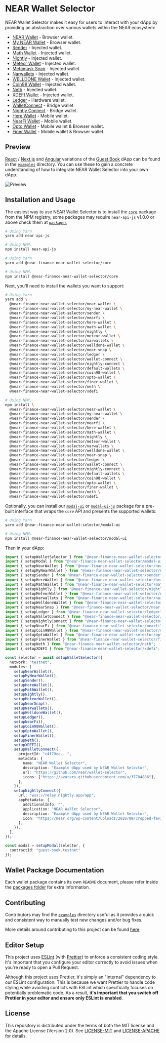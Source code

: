 # NEAR Wallet Selector

NEAR Wallet Selector makes it easy for users to interact with your dApp by providing an abstraction over various wallets within the NEAR ecosystem:

- [NEAR Wallet](https://www.npmjs.com/package/@near-finance-near-wallet-selector/near-wallet) - Browser wallet.
- [My NEAR Wallet](https://www.npmjs.com/package/@near-finance-near-wallet-selector/my-near-wallet) - Browser wallet.
- [Sender](https://www.npmjs.com/package/@near-finance-near-wallet-selector/sender) - Injected wallet.
- [Math Wallet](https://www.npmjs.com/package/@near-finance-near-wallet-selector/math-wallet) - Injected wallet.
- [Nightly](https://www.npmjs.com/package/@near-finance-near-wallet-selector/nightly) - Injected wallet.
- [Meteor Wallet](https://www.npmjs.com/package/@near-finance-near-wallet-selector/meteor-wallet) - Injected wallet.
- [Metamask Snap](https://www.npmjs.com/package/@near-finance-near-wallet-selector/near-snap) - Injected wallet.
- [Narwallets](https://www.npmjs.com/package/@near-finance-near-wallet-selector/narwallets) - Injected wallet.
- [WELLDONE Wallet](https://www.npmjs.com/package/@near-finance-near-wallet-selector/welldone-wallet) - Injected wallet.
- [Coin98 Wallet](https://www.npmjs.com/package/@near-finance-near-wallet-selector/coin98-wallet) - Injected wallet.
- [Neth](https://www.npmjs.com/package/@near-finance-near-wallet-selector/neth) - Injected wallet.
- [XDEFI Wallet](https://www.npmjs.com/package/@near-finance-near-wallet-selector/xdefi) - Injected wallet.
- [Ledger](https://www.npmjs.com/package/@near-finance-near-wallet-selector/ledger) - Hardware wallet.
- [WalletConnect](https://www.npmjs.com/package/@near-finance-near-wallet-selector/wallet-connect) - Bridge wallet.
- [Nightly Connect](https://www.npmjs.com/package/@near-finance-near-wallet-selector/nightly-connect) - Bridge wallet.
- [Here Wallet](https://www.npmjs.com/package/@near-finance-near-wallet-selector/here-wallet) - Mobile wallet.
- [NearFi Wallet](https://www.npmjs.com/package/@near-finance-near-wallet-selector/nearfi) - Mobile wallet.
- [Opto Wallet](https://www.npmjs.com/package/@near-finance-near-wallet-selector/opto-wallet) - Mobile wallet & Browser wallet.
- [Finer Wallet](https://www.npmjs.com/package/@near-finance-near-wallet-selector/finer-wallet) - Mobile wallet & Browser wallet.

## Preview

[React](https://reactjs.org/) / [Next.js](https://nextjs.org/) and [Angular](https://angular.io/) variations of the [Guest Book](https://github.com/near-examples/guest-book/) dApp can be found in the [`examples`](/examples) directory. You can use these to gain a concrete understanding of how to integrate NEAR Wallet Selector into your own dApp.

![Preview](./images/preview.gif)

## Installation and Usage

The easiest way to use NEAR Wallet Selector is to install the [`core`](https://www.npmjs.com/package/@near-finance-near-wallet-selector/core) package from the NPM registry, some packages may require `near-api-js` v1.0.0 or above check them at [`packages`](./packages)

```bash
# Using Yarn
yarn add near-api-js

# Using NPM.
npm install near-api-js
```

```bash
# Using Yarn
yarn add @near-finance-near-wallet-selector/core

# Using NPM.
npm install @near-finance-near-wallet-selector/core
```

Next, you'll need to install the wallets you want to support:

```bash
# Using Yarn
yarn add \
  @near-finance-near-wallet-selector/near-wallet \
  @near-finance-near-wallet-selector/my-near-wallet \
  @near-finance-near-wallet-selector/sender \
  @near-finance-near-wallet-selector/nearfi \
  @near-finance-near-wallet-selector/here-wallet \
  @near-finance-near-wallet-selector/math-wallet \
  @near-finance-near-wallet-selector/nightly \
  @near-finance-near-wallet-selector/meteor-wallet \
  @near-finance-near-wallet-selector/narwallets \
  @near-finance-near-wallet-selector/welldone-wallet \
  @near-finance-near-wallet-selector/near-snap \
  @near-finance-near-wallet-selector/ledger \
  @near-finance-near-wallet-selector/wallet-connect \
  @near-finance-near-wallet-selector/nightly-connect \
  @near-finance-near-wallet-selector/default-wallets \
  @near-finance-near-wallet-selector/coin98-wallet \
  @near-finance-near-wallet-selector/opto-wallet \
  @near-finance-near-wallet-selector/finer-wallet \
  @near-finance-near-wallet-selector/neth \
  @near-finance-near-wallet-selector/xdefi

# Using NPM.
npm install \
  @near-finance-near-wallet-selector/near-wallet \
  @near-finance-near-wallet-selector/my-near-wallet \
  @near-finance-near-wallet-selector/sender \
  @near-finance-near-wallet-selector/nearfi \
  @near-finance-near-wallet-selector/here-wallet \
  @near-finance-near-wallet-selector/math-wallet \
  @near-finance-near-wallet-selector/nightly \
  @near-finance-near-wallet-selector/meteor-wallet \
  @near-finance-near-wallet-selector/narwallets \
  @near-finance-near-wallet-selector/welldone-wallet \
  @near-finance-near-wallet-selector/near-snap \
  @near-finance-near-wallet-selector/ledger \
  @near-finance-near-wallet-selector/wallet-connect \
  @near-finance-near-wallet-selector/nightly-connect \
  @near-finance-near-wallet-selector/default-wallets \
  @near-finance-near-wallet-selector/coin98-wallet \
  @near-finance-near-wallet-selector/opto-wallet \
  @near-finance-near-wallet-selector/finer-wallet \
  @near-finance-near-wallet-selector/neth \
  @near-finance-near-wallet-selector/xdefi
```

Optionally, you can install our [`modal-ui`](https://www.npmjs.com/package/@near-finance-near-wallet-selector/modal-ui) or [`modal-ui-js`](https://www.npmjs.com/package/@near-finance-near-wallet-selector/modal-ui-js) package for a pre-built interface that wraps the `core` API and presents the supported wallets:

```bash
# Using Yarn
yarn add @near-finance-near-wallet-selector/modal-ui

# Using NPM.
npm install @near-finance-near-wallet-selector/modal-ui
```

Then in your dApp:

```ts
import { setupWalletSelector } from "@near-finance-near-wallet-selector/core";
import { setupModal } from "@near-finance-near-wallet-selector/modal-ui";
import { setupNearWallet } from "@near-finance-near-wallet-selector/near-wallet";
import { setupMyNearWallet } from "@near-finance-near-wallet-selector/my-near-wallet";
import { setupSender } from "@near-finance-near-wallet-selector/sender";
import { setupHereWallet } from "@near-finance-near-wallet-selector/here-wallet";
import { setupMathWallet } from "@near-finance-near-wallet-selector/math-wallet";
import { setupNightly } from "@near-finance-near-wallet-selector/nightly";
import { setupMeteorWallet } from "@near-finance-near-wallet-selector/meteor-wallet";
import { setupNarwallets } from "@near-finance-near-wallet-selector/narwallets";
import { setupWelldoneWallet } from "@near-finance-near-wallet-selector/welldone-wallet";
import { setupNearSnap } from "@near-finance-near-wallet-selector/near-snap";
import { setupLedger } from "@near-finance-near-wallet-selector/ledger";
import { setupWalletConnect } from "@near-finance-near-wallet-selector/wallet-connect";
import { setupNightlyConnect } from "@near-finance-near-wallet-selector/nightly-connect";
import { setupNearFi } from "@near-finance-near-wallet-selector/nearfi";
import { setupCoin98Wallet } from "@near-finance-near-wallet-selector/coin98-wallet";
import { setupOptoWallet } from "@near-finance-near-wallet-selector/opto-wallet";
import { setupFinerWallet } from "@near-finance-near-wallet-selector/finer-wallet";
import { setupNeth } from "@near-finance-near-wallet-selector/neth";
import { setupXDEFI } from "@near-finance-near-wallet-selector/xdefi";

const selector = await setupWalletSelector({
  network: "testnet",
  modules: [
    setupNearWallet(),
    setupMyNearWallet(),
    setupSender(),
    setupHereWallet(),
    setupMathWallet(),
    setupNightly(),
    setupMeteorWallet(),
    setupNearSnap(),
    setupNarwallets(),
    setupWelldoneWallet(),
    setupLedger(),
    setupNearFi(),
    setupCoin98Wallet(),
    setupOptoWallet(),
    setupFinerWallet(),
    setupNeth(),
    setupXDEFI(),
    setupWalletConnect({
      projectId: "c4f79cc...",
      metadata: {
        name: "NEAR Wallet Selector",
        description: "Example dApp used by NEAR Wallet Selector",
        url: "https://github.com/near/wallet-selector",
        icons: ["https://avatars.githubusercontent.com/u/37784886"],
      },
    }),
    setupNightlyConnect({
      url: "wss://relay.nightly.app/app",
      appMetadata: {
        additionalInfo: "",
        application: "NEAR Wallet Selector",
        description: "Example dApp used by NEAR Wallet Selector",
        icon: "https://near.org/wp-content/uploads/2020/09/cropped-favicon-192x192.png",
      },
    }),
  ],
});

const modal = setupModal(selector, {
  contractId: "guest-book.testnet"
});
```

## Wallet Package Documentation

Each wallet package contains its own `README` document, please refer inside the [packages folder](https://github.com/near/wallet-selector/tree/main/packages) for extra information.

## Contributing

Contributors may find the [`examples`](./examples) directory useful as it provides a quick and consistent way to manually test new changes and/or bug fixes.

More details around contributing to this project can be found [here](./CONTRIBUTING.md).

## Editor Setup

This project uses [ESLint](https://eslint.org/) (with [Prettier](https://prettier.io/)) to enforce a consistent coding style. It's important that you configure your editor correctly to avoid issues when you're ready to open a Pull Request.

Although this project uses Prettier, it's simply an "internal" dependency to our ESLint configuration. This is because we want Prettier to handle code styling while avoiding conflicts with ESLint which specifically focuses on potentially problematic code. As a result, **it's important that you switch off Prettier in your editor and ensure only ESLint is enabled**.

## License

This repository is distributed under the terms of both the MIT license and the Apache License (Version 2.0). See [LICENSE-MIT](LICENSE-MIT) and [LICENSE-APACHE](LICENSE-APACHE) for details.
